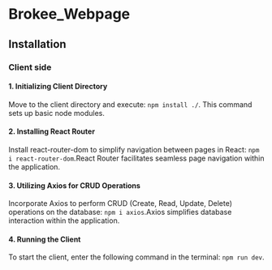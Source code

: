 # Brokee_Webpage


## Installation
 
### Client side

#### 1. Initializing Client Directory

Move to the client directory and execute: `npm install ./`. This command sets up basic node modules.

#### 2. Installing React Router

Install react-router-dom to simplify navigation between pages in React: `npm i react-router-dom`.React Router facilitates seamless page navigation within the application.

#### 3. Utilizing Axios for CRUD Operations

Incorporate Axios to perform CRUD (Create, Read, Update, Delete) operations on the database: `npm i axios`.Axios simplifies database interaction within the application.

#### 4. Running the Client

To start the client, enter the following command in the terminal: `npm run dev`.
